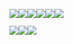 <img src="https://64.media.tumblr.com/9f3a350ac9767aa5a1d2ae351d66919f/e390753172348d5c-5a/s250x400/2adc6407e5a67069f78e377aad7ef7c457102b1c.pnj" style="font-size: 16px;"/><img src="https://64.media.tumblr.com/796e1359c4611653b646248e93556831/f1dbe56fe71069c0-80/s250x400/6c5f7ffb46dc05cadf9d61e398cb0d714dab88ee.gif" style="font-size: 16px;"/><img src="https://64.media.tumblr.com/c37eb28fc01d77bbc50df103872c0802/f23a62d50610710f-0a/s100x200/0c63d7600360600d2d5574ee6a8011b8d9076dd2.pnj" style="font-size: 16px;"/><img src="https://64.media.tumblr.com/4d11a421f0ad0f45dacfb6f71c13afdb/f1dbe56fe71069c0-16/s250x400/553d9301a4bd17c9763c17e2a2c63dc1223d5a66.pnj" style="font-size: 16px;"/><img src="https://64.media.tumblr.com/7b2153040b5c7e54f56b89e5fc5d6d85/f1dbe56fe71069c0-71/s100x200/379089661f67a03ef0732cf596f5bda7c02c5f0b.gif" style="font-size: 16px;"/><img src="https://64.media.tumblr.com/ba6eabb3b2998b50532d9bd4fa542cfe/f1dbe56fe71069c0-75/s100x200/a96b3777abfa0c5933c366005ffb5abf0dd09868.gif" style="font size:16px;"/>

<img src="https://64.media.tumblr.com/3ae62efc99f24a140a069c241892d729/e390753172348d5c-ae/s250x400/21eeccb44a61d937e0a6639a8c6b366438474c05.gifv" style="font-size: 16px;"/><img src="https://64.media.tumblr.com/439649ef1c6b2fd6f499e637d366712f/e390753172348d5c-b1/s250x400/4925db71bffff3fba1acdf6aebbbf50bbdafd1ff.gifv" style="font-size: 16px;"/><img src="https://64.media.tumblr.com/c2fc66ad4df437e7b084f9efdf010251/e390753172348d5c-e0/s250x400/130c331132591635c82c1e28b30701033c050ed6.pnj" style="font-size: 16px;"/>
